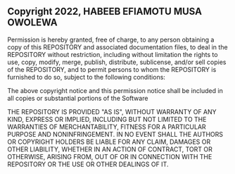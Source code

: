 ## Copyright 2022, HABEEB EFIAMOTU MUSA OWOLEWA

Permission is hereby granted, free of charge, to any person obtaining a copy of this REPOSITORY and associated documentation files, to deal in the REPOSITORY without restriction, including without limitation the rights to use, copy, modify, merge, publish, distribute, sublicense, and/or sell copies of the REPOSITORY, and to permit persons to whom the REPOSITORY is furnished to do so, subject to the following conditions:

The above copyright notice and this permission notice shall be included in all copies or substantial portions of the Software

THE REPOSITORY IS PROVIDED "AS IS", WITHOUT WARRANTY OF ANY KIND, EXPRESS OR IMPLIED, INCLUDING BUT NOT LIMITED TO THE WARRANTIES OF MERCHANTABILITY, FITNESS FOR A PARTICULAR PURPOSE AND NONINFRINGEMENT. IN NO EVENT SHALL THE AUTHORS OR COPYRIGHT HOLDERS BE LIABLE FOR ANY CLAIM, DAMAGES OR OTHER LIABILITY, WHETHER IN AN ACTION OF CONTRACT, TORT OR OTHERWISE, ARISING FROM, OUT OF OR IN CONNECTION WITH THE REPOSITORY OR THE USE OR OTHER DEALINGS OF IT.